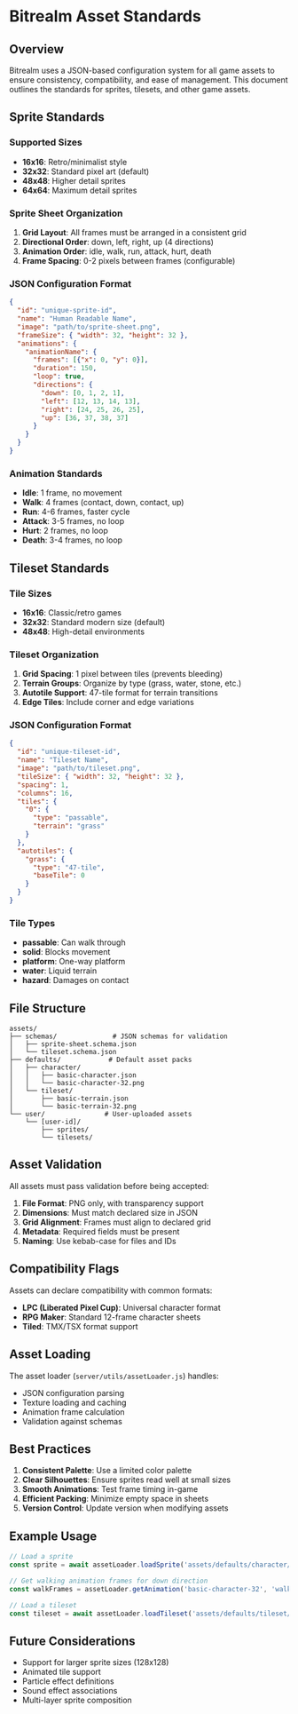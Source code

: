 # Bitrealm Asset Standards

## Overview

Bitrealm uses a JSON-based configuration system for all game assets to ensure consistency, compatibility, and ease of management. This document outlines the standards for sprites, tilesets, and other game assets.

## Sprite Standards

### Supported Sizes
- **16x16**: Retro/minimalist style
- **32x32**: Standard pixel art (default)
- **48x48**: Higher detail sprites
- **64x64**: Maximum detail sprites

### Sprite Sheet Organization
1. **Grid Layout**: All frames must be arranged in a consistent grid
2. **Directional Order**: down, left, right, up (4 directions)
3. **Animation Order**: idle, walk, run, attack, hurt, death
4. **Frame Spacing**: 0-2 pixels between frames (configurable)

### JSON Configuration Format
```json
{
  "id": "unique-sprite-id",
  "name": "Human Readable Name",
  "image": "path/to/sprite-sheet.png",
  "frameSize": { "width": 32, "height": 32 },
  "animations": {
    "animationName": {
      "frames": [{"x": 0, "y": 0}],
      "duration": 150,
      "loop": true,
      "directions": {
        "down": [0, 1, 2, 1],
        "left": [12, 13, 14, 13],
        "right": [24, 25, 26, 25],
        "up": [36, 37, 38, 37]
      }
    }
  }
}
```

### Animation Standards
- **Idle**: 1 frame, no movement
- **Walk**: 4 frames (contact, down, contact, up)
- **Run**: 4-6 frames, faster cycle
- **Attack**: 3-5 frames, no loop
- **Hurt**: 2 frames, no loop
- **Death**: 3-4 frames, no loop

## Tileset Standards

### Tile Sizes
- **16x16**: Classic/retro games
- **32x32**: Standard modern size (default)
- **48x48**: High-detail environments

### Tileset Organization
1. **Grid Spacing**: 1 pixel between tiles (prevents bleeding)
2. **Terrain Groups**: Organize by type (grass, water, stone, etc.)
3. **Autotile Support**: 47-tile format for terrain transitions
4. **Edge Tiles**: Include corner and edge variations

### JSON Configuration Format
```json
{
  "id": "unique-tileset-id",
  "name": "Tileset Name",
  "image": "path/to/tileset.png",
  "tileSize": { "width": 32, "height": 32 },
  "spacing": 1,
  "columns": 16,
  "tiles": {
    "0": {
      "type": "passable",
      "terrain": "grass"
    }
  },
  "autotiles": {
    "grass": {
      "type": "47-tile",
      "baseTile": 0
    }
  }
}
```

### Tile Types
- **passable**: Can walk through
- **solid**: Blocks movement
- **platform**: One-way platform
- **water**: Liquid terrain
- **hazard**: Damages on contact

## File Structure

```
assets/
├── schemas/              # JSON schemas for validation
│   ├── sprite-sheet.schema.json
│   └── tileset.schema.json
├── defaults/            # Default asset packs
│   ├── character/
│   │   ├── basic-character.json
│   │   └── basic-character-32.png
│   └── tileset/
│       ├── basic-terrain.json
│       └── basic-terrain-32.png
└── user/               # User-uploaded assets
    └── [user-id]/
        ├── sprites/
        └── tilesets/
```

## Asset Validation

All assets must pass validation before being accepted:

1. **File Format**: PNG only, with transparency support
2. **Dimensions**: Must match declared size in JSON
3. **Grid Alignment**: Frames must align to declared grid
4. **Metadata**: Required fields must be present
5. **Naming**: Use kebab-case for files and IDs

## Compatibility Flags

Assets can declare compatibility with common formats:

- **LPC (Liberated Pixel Cup)**: Universal character format
- **RPG Maker**: Standard 12-frame character sheets
- **Tiled**: TMX/TSX format support

## Asset Loading

The asset loader (`server/utils/assetLoader.js`) handles:
- JSON configuration parsing
- Texture loading and caching
- Animation frame calculation
- Validation against schemas

## Best Practices

1. **Consistent Palette**: Use a limited color palette
2. **Clear Silhouettes**: Ensure sprites read well at small sizes
3. **Smooth Animations**: Test frame timing in-game
4. **Efficient Packing**: Minimize empty space in sheets
5. **Version Control**: Update version when modifying assets

## Example Usage

```javascript
// Load a sprite
const sprite = await assetLoader.loadSprite('assets/defaults/character/basic-character.json')

// Get walking animation frames for down direction
const walkFrames = assetLoader.getAnimation('basic-character-32', 'walk', 'down')

// Load a tileset
const tileset = await assetLoader.loadTileset('assets/defaults/tileset/basic-terrain.json')
```

## Future Considerations

- Support for larger sprite sizes (128x128)
- Animated tile support
- Particle effect definitions
- Sound effect associations
- Multi-layer sprite composition 